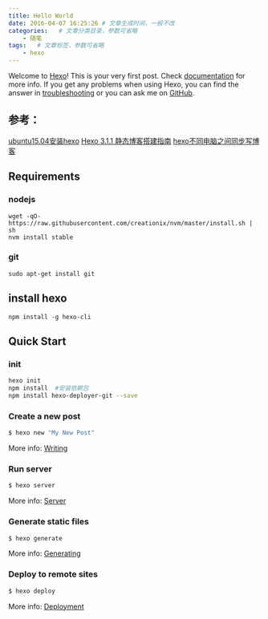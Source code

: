 ```yaml
---
title: Hello World
date: 2016-04-07 16:25:26 # 文章生成时间，一般不改
categories:   # 文章分类目录，参数可省略
    - 随笔
tags:   # 文章标签，参数可省略
    - hexo
---
```

Welcome to [Hexo](https://hexo.io/)! This is your very first post. Check [documentation](https://hexo.io/docs/) for more info. If you get any problems when using Hexo, you can find the answer in [troubleshooting](https://hexo.io/docs/troubleshooting.html) or you can ask me on [GitHub](https://github.com/hexojs/hexo/issues).
<!--more-->
## 参考：
[ubuntu15.04安装hexo](http://www.linuxdiyf.com/linux/18320.html)
[Hexo 3.1.1 静态博客搭建指南](http://lovenight.github.io/2015/11/10/Hexo-3-1-1-静态博客搭建指南/)
[hexo不同电脑之间同步写博客](https://segmentfault.com/a/1190000007385345)
## Requirements

### nodejs
```
wget -qO- https://raw.githubusercontent.com/creationix/nvm/master/install.sh | sh
nvm install stable
```

### git
```
sudo apt-get install git
```

## install hexo
```
npm install -g hexo-cli
```

## Quick Start

### init
```bash
hexo init
npm install  #安装依赖包
npm install hexo-deployer-git --save
```
### Create a new post

``` bash
$ hexo new "My New Post"
```

More info: [Writing](https://hexo.io/docs/writing.html)

### Run server

``` bash
$ hexo server
```

More info: [Server](https://hexo.io/docs/server.html)

### Generate static files

``` bash
$ hexo generate
```

More info: [Generating](https://hexo.io/docs/generating.html)

### Deploy to remote sites

``` bash
$ hexo deploy
```

More info: [Deployment](https://hexo.io/docs/deployment.html)
